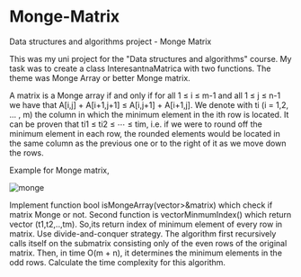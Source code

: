 # Monge-Matrix
Data structures and algorithms project - Monge Matrix

This was my uni project for the "Data structures and algorithms" course. My task was to create a class InteresantnaMatrica with two functions. 
The theme was Monge Array or better Monge matrix.

A matrix is a Monge array if and only if for all 1 ≤ i ≤ m-1 and all 1 ≤ j ≤ n-1 we have that A[i,j] + A[i+1,j+1] ≤ A[i,j+1] + A[i+1,j]. We denote with ti (i = 1,2, ... , m) the column in which the minimum element in the ith row is located. It can be proven that ti1 ≤ ti2 ≤ ⋯ ≤ tim, i.e. if we were to round off the minimum element in each row, the rounded elements would be located in the same column as the previous one or to the right of it as we move down the rows. 

Example for Monge matrix,

![monge](https://user-images.githubusercontent.com/129538263/229367694-586dadc0-5b81-4a78-9356-d0d17a0a15ee.jpg)


Implement function bool isMongeArray(vector>&matrix) which check if matrix Monge or not.
Second function is vectorMinmumIndex() which return vector (t1,t2,..,tm). So,its return index of minimum element of every row in matrix. Use divide-and-conquer strategy. The algorithm first recursively calls itself on the submatrix consisting only of the even rows of the original matrix. Then, in time O(m + n), it determines the minimum elements in the odd rows. Calculate the time complexity for this algorithm. 

